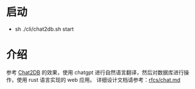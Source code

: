 # 启动

* sh ./cli/chat2db.sh start

# 介绍
参考 [Chat2DB](https://github.com/chat2db/Chat2DB) 的效果，使用 chatgpt 进行自然语言翻译，然后对数据库进行操作，使用 rust 语言实现的 web 应用。
详细设计文档请参考：[rfcs/chat.md](rfcs/chat2db.md)